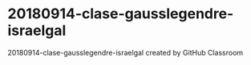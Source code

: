# 20180914-clase-gausslegendre-israelgal
20180914-clase-gausslegendre-israelgal created by GitHub Classroom

